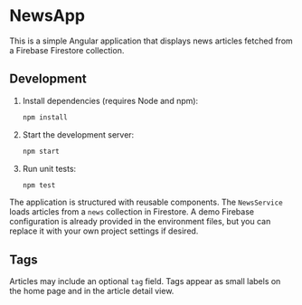 # NewsApp

This is a simple Angular application that displays news articles fetched from a Firebase Firestore collection.

## Development

1. Install dependencies (requires Node and npm):
   ```bash
   npm install
   ```
2. Start the development server:
   ```bash
   npm start
   ```
3. Run unit tests:
   ```bash
   npm test
   ```

The application is structured with reusable components. The `NewsService` loads articles from a `news` collection in Firestore. A demo Firebase configuration is already provided in the environment files, but you can replace it with your own project settings if desired.

## Tags

Articles may include an optional `tag` field. Tags appear as small labels on the home page and in the article detail view.
